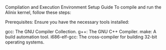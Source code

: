 Compilation and Execution Environment Setup Guide
To compile and run the Alinix kernel, follow these steps:

Prerequisites:
Ensure you have the necessary tools installed:

gcc: The GNU Compiler Collection.
g++: The GNU C++ Compiler.
make: A build automation tool.
i686-elf-gcc: The cross-compiler for building 32-bit operating systems.